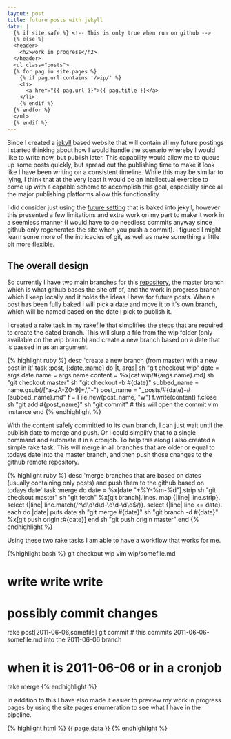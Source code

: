 ```yaml
---
layout: post
title: future posts with jekyll
data: |
  {% if site.safe %} <!-- This is only true when run on github -->
  {% else %}
  <header>
    <h2>work in progress</h2>
  </header>
  <ul class="posts">
  {% for pag in site.pages %}
    {% if pag.url contains '/wip/' %}
    <li>
      <a href="{{ pag.url }}">{{ pag.title }}</a>
    </li>
    {% endif %}
  {% endfor %}
  </ul>
  {% endif %}
---
```


Since I created a [jekyll](link) based website that will contain all my future
postings I started thinking about how I would handle the scenario whereby I
would like to write now, but publish later. This capability would allow me to
queue up some posts quickly, but spread out the publishing time to make it look
like I have been writing on a consistent timeline. While this may be similar to
lying, I think that at the very least it would be an intellectual exercise to
come up with a capable scheme to accomplish this goal, especially since all the
major publishing platforms allow this functionality.

I did consider just using the [future setting](link) that is baked into jekyll,
however this presented a few limitations and extra work on my part to make it
work in a seemless manner (I would have to do needless commits anyway since
github only regenerates the site when you push a commit). I figured I might
learn some more of the intricacies of git, as well as make something a little
bit more flexible.

The overall design
------------------

So currently I have two main branches for this [repository](link), the master
branch which is what github bases the site off of, and the work in progress
branch which I keep locally and it holds the ideas I have for future posts. When
a post has been fully baked I will pick a date and move it to it's own branch,
which will be named based on the date I pick to publish it.

I created a rake task in my
[rakefile](https://github.com/barkmadley/barkmadley.github.com/blob/master/Rakefile)
that simplifies the steps that are required to create the dated branch. This
will slurp a file from the wip folder (only available on the wip branch) and
create a new branch based on a date that is passed in as an argument.

{% highlight ruby %}
desc 'create a new branch (from master) with a new post in it'
task :post, [:date,:name] do |t, args|
  sh "git checkout wip"
  date = args.date
  name = args.name
  content = %x[cat wip/#{args.name}.md]
  sh "git checkout master"
  sh "git checkout -b #{date}"
  subbed_name = name.gsub(/[^a-zA-Z0-9]+/,"-")
  post_name = "_posts/#{date}-#{subbed_name}.md"
  f = File.new(post_name, "w")
  f.write(content)
  f.close
  sh "git add #{post_name}"
  sh "git commit" # this will open the commit vim instance
end
{% endhighlight %}

With the content safely committed to its own branch, I can just wait until the
publish date to merge and push. Or I could simplify that to a single command and
automate it in a cronjob. To help this along I also created a simple rake task.
This will merge in all branches that are older or equal to todays date into the
master branch, and then push those changes to the github remote repository.

{% highlight ruby %}
desc 'merge branches that are based on dates (usually containing only posts) and push them to the github based on todays date'
task :merge do
  date = %x[date "+%Y-%m-%d"].strip
  sh "git checkout master"
  sh "git fetch"
  %x[git branch].lines.
    map    {|line| line.strip}.
    select {|line| line.match(/^\d\d\d\d-\d\d-\d\d$/)}.
    select {|line| line <= date}.
    each do |date|
    puts date
    sh "git merge #{date}"
    sh "git branch -d #{date}"
    %x[git push origin :#{date}]
  end
  sh "git push origin master"
end
{% endhighlight %}

Using these two rake tasks I am able to have a workflow that works for me.

{%highlight bash %}
git checkout wip
vim wip/somefile.md
# write write write
# possibly commit changes
rake post[2011-06-06,somefile]
git commit # this commits 2011-06-06-somefile.md into the 2011-06-06 branch
# when it is 2011-06-06 or in a cronjob
rake merge
{% endhighlight %}

In addition to this I have also made it easier to preview my work in progress
pages by using the site.pages enumeration to see what I have in the pipeline.

{% highlight html %}
  {{ page.data }}
{% endhighlight %}

